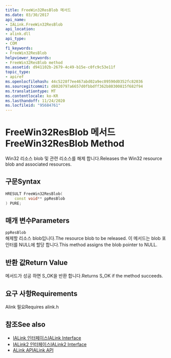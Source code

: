 ```yaml
---
title: FreeWin32ResBlob 메서드
ms.date: 03/30/2017
api_name:
- IALink.FreeWin32ResBlob
api_location:
- alink.dll
api_type:
- COM
f1_keywords:
- FreeWin32ResBlob
helpviewer_keywords:
- FreeWin32ResBlob method
ms.assetid: d941102b-2679-4c49-b15e-c0fc9c53e11f
topic_type:
- apiref
ms.openlocfilehash: 44c5228f7ee467abd02a9ec09590d0352fc82036
ms.sourcegitcommit: d8020797a6657d0fbbdff362b80300815f682f94
ms.translationtype: MT
ms.contentlocale: ko-KR
ms.lasthandoff: 11/24/2020
ms.locfileid: "95684761"
---
```

# <a name="freewin32resblob-method"></a><span data-ttu-id="43f76-102">FreeWin32ResBlob 메서드</span><span class="sxs-lookup"><span data-stu-id="43f76-102">FreeWin32ResBlob Method</span></span>

<span data-ttu-id="43f76-103">Win32 리소스 blob 및 관련 리소스를 해제 합니다.</span><span class="sxs-lookup"><span data-stu-id="43f76-103">Releases the Win32 resource blob and associated resources.</span></span>  
  
## <a name="syntax"></a><span data-ttu-id="43f76-104">구문</span><span class="sxs-lookup"><span data-stu-id="43f76-104">Syntax</span></span>  
  
```cpp  
HRESULT FreeWin32ResBlob(  
    const void** ppResBlob  
) PURE;  
```  
  
## <a name="parameters"></a><span data-ttu-id="43f76-105">매개 변수</span><span class="sxs-lookup"><span data-stu-id="43f76-105">Parameters</span></span>  

 `ppResBlob`  
 <span data-ttu-id="43f76-106">해제할 리소스 blob입니다.</span><span class="sxs-lookup"><span data-stu-id="43f76-106">The resource blob to be released.</span></span> <span data-ttu-id="43f76-107">이 메서드는 blob 포인터를 NULL에 할당 합니다.</span><span class="sxs-lookup"><span data-stu-id="43f76-107">This method assigns the blob pointer to NULL.</span></span>  
  
## <a name="return-value"></a><span data-ttu-id="43f76-108">반환 값</span><span class="sxs-lookup"><span data-stu-id="43f76-108">Return Value</span></span>  

 <span data-ttu-id="43f76-109">메서드가 성공 하면 S_OK을 반환 합니다.</span><span class="sxs-lookup"><span data-stu-id="43f76-109">Returns S_OK if the method succeeds.</span></span>  
  
## <a name="requirements"></a><span data-ttu-id="43f76-110">요구 사항</span><span class="sxs-lookup"><span data-stu-id="43f76-110">Requirements</span></span>  

 <span data-ttu-id="43f76-111">Alink 필요</span><span class="sxs-lookup"><span data-stu-id="43f76-111">Requires alink.h</span></span>  
  
## <a name="see-also"></a><span data-ttu-id="43f76-112">참조</span><span class="sxs-lookup"><span data-stu-id="43f76-112">See also</span></span>

- [<span data-ttu-id="43f76-113">IALink 인터페이스</span><span class="sxs-lookup"><span data-stu-id="43f76-113">IALink Interface</span></span>](ialink-interface.md)
- [<span data-ttu-id="43f76-114">IALink2 인터페이스</span><span class="sxs-lookup"><span data-stu-id="43f76-114">IALink2 Interface</span></span>](ialink2-interface.md)
- [<span data-ttu-id="43f76-115">ALink API</span><span class="sxs-lookup"><span data-stu-id="43f76-115">ALink API</span></span>](index.md)
